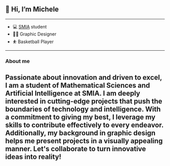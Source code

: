 ## 👋 Hi, I’m Michele
---

- 💻 [SMIA](https://www.mat.uniroma1.it/didattica/corsi-di-laurea/scienze-matematiche-intelligenza-artificiale-triennale) student
- ✍🏻 Graphic Designer
- ⛹️ Basketball Player

---
### About me

Passionate about innovation and driven to excel, I am a student of Mathematical Sciences and Artificial Intelligence at SMIA. I am deeply interested in cutting-edge projects that push the boundaries of technology and intelligence. With a commitment to giving my best, I leverage my skills to contribute effectively to every endeavor. Additionally, my background in graphic design helps me present projects in a visually appealing manner. Let's collaborate to turn innovative ideas into reality!
---
<!---
mich1803/mich1803 is a ✨ special ✨ repository because its `README.md` (this file) appears on your GitHub profile.
You can click the Preview link to take a look at your changes.
--->
